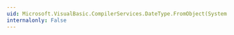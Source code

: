 ```yaml
---
uid: Microsoft.VisualBasic.CompilerServices.DateType.FromObject(System.Object)
internalonly: False
---
```

